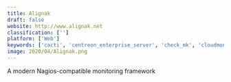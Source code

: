 ```yaml
---
title: Alignak
draft: false 
website: http://www.alignak.net
classification: ['']
platform: ['Web']
keywords: ['cacti', 'centreon_enterprise_server', 'check_mk', 'cloudmonix', 'cloudstats', 'eyes_of_network', 'firemon', 'huginn', 'icinga', 'livemon', 'logicmonitor', 'munin', 'op5_monitor', 'opsview_monitor_mobile', 'shinken', 'solarwinds_server_&_application_monitor', 'trafikito']
image: 2020/04/Alignak.png
---
```

A modern Nagios-compatible monitoring framework